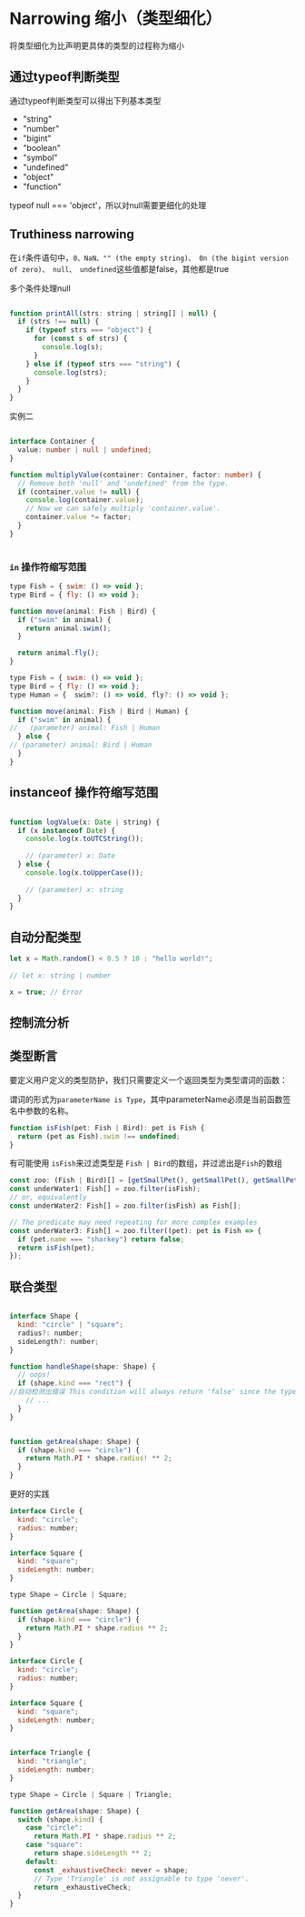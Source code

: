 # Narrowing 缩小（类型细化）

将类型细化为比声明更具体的类型的过程称为缩小

## 通过typeof判断类型
通过typeof判断类型可以得出下列基本类型

- "string"
- "number"
- "bigint"
- "boolean"
- "symbol"
- "undefined"
- "object"
- "function"

typeof null === 'object'，所以对null需要更细化的处理

## Truthiness narrowing
在`if`条件语句中，`0、NaN、"" (the empty string)、 0n (the bigint version of zero)、 null、 undefined`这些值都是false，其他都是true


多个条件处理null 
```js

function printAll(strs: string | string[] | null) {
  if (strs !== null) {
    if (typeof strs === "object") {
      for (const s of strs) {
        console.log(s);
      }
    } else if (typeof strs === "string") {
      console.log(strs);
    }
  }
}
```

实例二
```ts

interface Container {
  value: number | null | undefined;
}

function multiplyValue(container: Container, factor: number) {
  // Remove both 'null' and 'undefined' from the type.
  if (container.value != null) {
    console.log(container.value);
    // Now we can safely multiply 'container.value'.
    container.value *= factor;
  }
}



```

### `in` 操作符缩写范围


```js
type Fish = { swim: () => void };
type Bird = { fly: () => void };

function move(animal: Fish | Bird) {
  if ("swim" in animal) {
    return animal.swim();
  }

  return animal.fly();
}

type Fish = { swim: () => void };
type Bird = { fly: () => void };
type Human = {  swim?: () => void, fly?: () => void };

function move(animal: Fish | Bird | Human) {
  if ("swim" in animal) { 
//   (parameter) animal: Fish | Human
  } else {
// (parameter) animal: Bird | Human
  }
}
```

## instanceof 操作符缩写范围

```js

function logValue(x: Date | string) {
  if (x instanceof Date) {
    console.log(x.toUTCString());
               
    // (parameter) x: Date
  } else {
    console.log(x.toUpperCase());
               
    // (parameter) x: string
  }
}
```

## 自动分配类型

```js
let x = Math.random() < 0.5 ? 10 : "hello world!";
   
// let x: string | number

x = true; // Error
```

## 控制流分析

## 类型断言
要定义用户定义的类型防护，我们只需要定义一个返回类型为类型谓词的函数：


谓词的形式为`parameterName is Type`，其中parameterName必须是当前函数签名中参数的名称。
```js
function isFish(pet: Fish | Bird): pet is Fish {
  return (pet as Fish).swim !== undefined;
}

```
有可能使用 `isFish`来过滤类型是 `Fish | Bird`的数组，并过滤出是`Fish`的数组

```ts
const zoo: (Fish | Bird)[] = [getSmallPet(), getSmallPet(), getSmallPet()];
const underWater1: Fish[] = zoo.filter(isFish);
// or, equivalently
const underWater2: Fish[] = zoo.filter(isFish) as Fish[];

// The predicate may need repeating for more complex examples
const underWater3: Fish[] = zoo.filter((pet): pet is Fish => {
  if (pet.name === "sharkey") return false;
  return isFish(pet);
});
```

## 联合类型

```js 

interface Shape {
  kind: "circle" | "square";
  radius?: number;
  sideLength?: number;
}

function handleShape(shape: Shape) {
  // oops!
  if (shape.kind === "rect") {
//自动检测出错误 This condition will always return 'false' since the types '"circle" | "square"' and '"rect"' have no overlap.
    // ...
  }
}


function getArea(shape: Shape) {
  if (shape.kind === "circle") {
    return Math.PI * shape.radius! ** 2;
  }
}

```

更好的实践

```js
interface Circle {
  kind: "circle";
  radius: number;
}

interface Square {
  kind: "square";
  sideLength: number;
}

type Shape = Circle | Square;

function getArea(shape: Shape) {
  if (shape.kind === "circle") {
    return Math.PI * shape.radius ** 2;
  }
}
```


```js
interface Circle {
  kind: "circle";
  radius: number;
}

interface Square {
  kind: "square";
  sideLength: number;
}


interface Triangle {
  kind: "triangle";
  sideLength: number;
}

type Shape = Circle | Square | Triangle;

function getArea(shape: Shape) {
  switch (shape.kind) {
    case "circle":
      return Math.PI * shape.radius ** 2;
    case "square":
      return shape.sideLength ** 2;
    default:
      const _exhaustiveCheck: never = shape;
      // Type 'Triangle' is not assignable to type 'never'.
      return _exhaustiveCheck;
  }
}
```